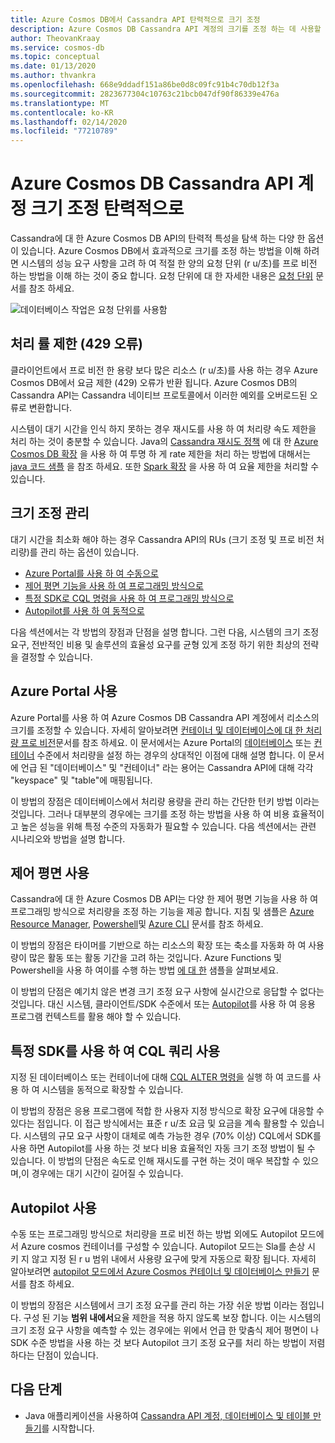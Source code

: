 ```yaml
---
title: Azure Cosmos DB에서 Cassandra API 탄력적으로 크기 조정
description: Azure Cosmos DB Cassandra API 계정의 크기를 조정 하는 데 사용할 수 있는 옵션과 해당 장점/단점에 대해 알아봅니다.
author: TheovanKraay
ms.service: cosmos-db
ms.topic: conceptual
ms.date: 01/13/2020
ms.author: thvankra
ms.openlocfilehash: 668e9ddadf151a86be0d8c09fc91b4c70db12f3a
ms.sourcegitcommit: 2823677304c10763c21bcb047df90f86339e476a
ms.translationtype: MT
ms.contentlocale: ko-KR
ms.lasthandoff: 02/14/2020
ms.locfileid: "77210789"
---
```

# <a name="elastically-scale-an-azure-cosmos-db-cassandra-api-account"></a>Azure Cosmos DB Cassandra API 계정 크기 조정 탄력적으로

Cassandra에 대 한 Azure Cosmos DB API의 탄력적 특성을 탐색 하는 다양 한 옵션이 있습니다. Azure Cosmos DB에서 효과적으로 크기를 조정 하는 방법을 이해 하려면 시스템의 성능 요구 사항을 고려 하 여 적절 한 양의 요청 단위 (r u/초)를 프로 비전 하는 방법을 이해 하는 것이 중요 합니다. 요청 단위에 대 한 자세한 내용은 [요청 단위](request-units.md) 문서를 참조 하세요. 

![데이터베이스 작업은 요청 단위를 사용함](./media/request-units/request-units.png)

## <a name="handling-rate-limiting-429-errors"></a>처리 률 제한 (429 오류)

클라이언트에서 프로 비전 한 용량 보다 많은 리소스 (r u/초)를 사용 하는 경우 Azure Cosmos DB에서 요금 제한 (429) 오류가 반환 됩니다. Azure Cosmos DB의 Cassandra API는 Cassandra 네이티브 프로토콜에서 이러한 예외를 오버로드된 오류로 변환합니다. 

시스템이 대기 시간을 인식 하지 못하는 경우 재시도를 사용 하 여 처리량 속도 제한을 처리 하는 것이 충분할 수 있습니다. Java의 [Cassandra 재시도 정책](https://docs.datastax.com/drivers/java/2.0/com/datastax/driver/core/policies/RetryPolicy.html) 에 대 한 [Azure Cosmos DB 확장](https://github.com/Azure/azure-cosmos-cassandra-extensions) 을 사용 하 여 투명 하 게 rate 제한을 처리 하는 방법에 대해서는 [java 코드 샘플](https://github.com/Azure-Samples/azure-cosmos-cassandra-java-retry-sample) 을 참조 하세요. 또한 [Spark 확장](https://mvnrepository.com/artifact/com.microsoft.azure.cosmosdb/azure-cosmos-cassandra-spark-helper) 을 사용 하 여 요율 제한을 처리할 수 있습니다.

## <a name="manage-scaling"></a>크기 조정 관리

대기 시간을 최소화 해야 하는 경우 Cassandra API의 RUs (크기 조정 및 프로 비전 처리량)를 관리 하는 옵션이 있습니다.

* [Azure Portal를 사용 하 여 수동으로](#use-azure-portal)
* [제어 평면 기능을 사용 하 여 프로그래밍 방식으로](#use-control-plane)
* [특정 SDK로 CQL 명령을 사용 하 여 프로그래밍 방식으로](#use-cql-queries)
* [Autopilot를 사용 하 여 동적으로](#use-autopilot)

다음 섹션에서는 각 방법의 장점과 단점을 설명 합니다. 그런 다음, 시스템의 크기 조정 요구, 전반적인 비용 및 솔루션의 효율성 요구를 균형 있게 조정 하기 위한 최상의 전략을 결정할 수 있습니다.

## <a id="use-azure-portal"></a>Azure Portal 사용

Azure Portal를 사용 하 여 Azure Cosmos DB Cassandra API 계정에서 리소스의 크기를 조정할 수 있습니다. 자세히 알아보려면 [컨테이너 및 데이터베이스에 대 한 처리량 프로 비전](set-throughput.md)문서를 참조 하세요. 이 문서에서는 Azure Portal의 [데이터베이스](set-throughput.md#set-throughput-on-a-database) 또는 [컨테이너](set-throughput.md#set-throughput-on-a-container) 수준에서 처리량을 설정 하는 경우의 상대적인 이점에 대해 설명 합니다. 이 문서에 언급 된 "데이터베이스" 및 "컨테이너" 라는 용어는 Cassandra API에 대해 각각 "keyspace" 및 "table"에 매핑됩니다.

이 방법의 장점은 데이터베이스에서 처리량 용량을 관리 하는 간단한 턴키 방법 이라는 것입니다. 그러나 대부분의 경우에는 크기를 조정 하는 방법을 사용 하 여 비용 효율적이 고 높은 성능을 위해 특정 수준의 자동화가 필요할 수 있습니다. 다음 섹션에서는 관련 시나리오와 방법을 설명 합니다.

## <a id="use-control-plane"></a>제어 평면 사용

Cassandra에 대 한 Azure Cosmos DB API는 다양 한 제어 평면 기능을 사용 하 여 프로그래밍 방식으로 처리량을 조정 하는 기능을 제공 합니다. 지침 및 샘플은 [Azure Resource Manager](manage-cassandra-with-resource-manager.md), [Powershell](powershell-samples-cassandra.md)및 [Azure CLI](cli-samples-cassandra.md) 문서를 참조 하세요.

이 방법의 장점은 타이머를 기반으로 하는 리소스의 확장 또는 축소를 자동화 하 여 사용량이 많은 활동 또는 활동 기간을 고려 하는 것입니다. Azure Functions 및 Powershell을 사용 하 여이를 수행 하는 방법 [에 대 한](https://github.com/Azure-Samples/azure-cosmos-throughput-scheduler) 샘플을 살펴보세요.

이 방법의 단점은 예기치 않은 변경 크기 조정 요구 사항에 실시간으로 응답할 수 없다는 것입니다. 대신 시스템, 클라이언트/SDK 수준에서 또는 [Autopilot](provision-throughput-autopilot.md)를 사용 하 여 응용 프로그램 컨텍스트를 활용 해야 할 수 있습니다.

## <a id="use-cql-queries"></a>특정 SDK를 사용 하 여 CQL 쿼리 사용

지정 된 데이터베이스 또는 컨테이너에 대해 [CQL ALTER 명령을](cassandra-support.md#keyspace-and-table-options) 실행 하 여 코드를 사용 하 여 시스템을 동적으로 확장할 수 있습니다.

이 방법의 장점은 응용 프로그램에 적합 한 사용자 지정 방식으로 확장 요구에 대응할 수 있다는 점입니다. 이 접근 방식에서는 표준 r u/초 요금 및 요금을 계속 활용할 수 있습니다. 시스템의 규모 요구 사항이 대체로 예측 가능한 경우 (70% 이상) CQL에서 SDK를 사용 하면 Autopilot를 사용 하는 것 보다 비용 효율적인 자동 크기 조정 방법이 될 수 있습니다. 이 방법의 단점은 속도로 인해 재시도를 구현 하는 것이 매우 복잡할 수 있으며,이 경우에는 대기 시간이 길어질 수 있습니다.

## <a id="use-autopilot"></a>Autopilot 사용

수동 또는 프로그래밍 방식으로 처리량을 프로 비전 하는 방법 외에도 Autopilot 모드에서 Azure cosmos 컨테이너를 구성할 수 있습니다. Autopilot 모드는 Sla를 손상 시 키 지 않고 지정 된 r u 범위 내에서 사용량 요구에 맞게 자동으로 확장 됩니다. 자세히 알아보려면 [autopilot 모드에서 Azure Cosmos 컨테이너 및 데이터베이스 만들기](provision-throughput-autopilot.md) 문서를 참조 하세요.

이 방법의 장점은 시스템에서 크기 조정 요구를 관리 하는 가장 쉬운 방법 이라는 점입니다. 구성 된 기능 **범위 내에서**요율 제한을 적용 하지 않도록 보장 합니다. 이는 시스템의 크기 조정 요구 사항을 예측할 수 있는 경우에는 위에서 언급 한 맞춤식 제어 평면이 나 SDK 수준 방법을 사용 하는 것 보다 Autopilot 크기 조정 요구를 처리 하는 방법이 저렴 하다는 단점이 있습니다.

## <a name="next-steps"></a>다음 단계

- Java 애플리케이션을 사용하여 [Cassandra API 계정, 데이터베이스 및 테이블 만들기](create-cassandra-api-account-java.md)를 시작합니다.
